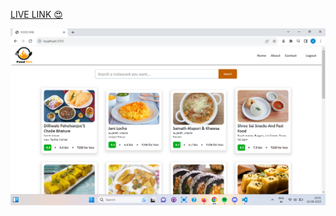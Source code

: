 <a href="https://react-coursee-7mtw-git-main-aryan-ya.vercel.app/">LIVE LINK 😍</a>


<img src="./react-10/bg.png" alt="drawing"/>








